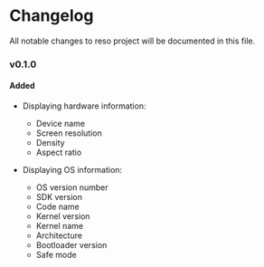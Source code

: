 # Changelog
All notable changes to reso project will be documented in this file.


### v0.1.0

#### Added
- Displaying hardware information:
  - Device name
  - Screen resolution
  - Density
  - Aspect ratio

- Displaying OS information:
  - OS version number
  - SDK version
  - Code name 
  - Kernel version
  - Kernel name
  - Architecture
  - Bootloader version
  - Safe mode